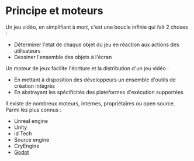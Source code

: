 # Principe et moteurs

Un jeu vidéo, en simplifiant à mort, c'est une boucle infinie qui fait 2 choses :

- Déterminer l'état de chaque objet du jeu en réaction aux actions des utilisateurs
- Dessiner l'ensemble des objets à l'écran

Un moteur de jeux facilite l'écriture et la distribution d'un jeu vidéo :

- En mettant à disposition des développeurs un ensemble d'outils de création intégrés
- En abstrayant les spécificités des plateformes d'exécution supportées

Il existe de nombreux moteurs, internes, propriétaires ou open source.
Parmi les plus connus :

- Unreal engine
- Unity
- id Tech
- Source engine
- CryEngine
- [Godot](https://godotengine.org/)
